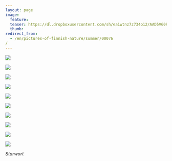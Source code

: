 ```yaml
---
layout: page
image:
  feature:
  teaser: https://dl.dropboxusercontent.com/sh/ea1wtnz7z734o12/AAD5VG0ReHWcAO5poMJHwJx9a/luontokuvat/kes%C3%A4/3/DS20743-245px.jpg
  thumb:
redirect_from:
  - /en/pictures-of-finnish-nature/summer/00076/
---
```


[![](https://dl.dropboxusercontent.com/sh/ea1wtnz7z734o12/AADG2e19DyCNlv4ohScLUOCaa/luontokuvat/kes%C3%A4/3/DS20683-800px.jpg)](https://dl.dropboxusercontent.com/sh/ea1wtnz7z734o12/AACBUNUmWKKxDwu1NUPEhtGwa/luontokuvat/kes%C3%A4/3/DS20683.jpg)

[![](https://dl.dropboxusercontent.com/sh/ea1wtnz7z734o12/AACfPP2Y5e2kgxkhp6zePjyaa/luontokuvat/kes%C3%A4/3/DS20697-800px.jpg)](https://dl.dropboxusercontent.com/sh/ea1wtnz7z734o12/AABvp0m1vwkMqvvqEbawSyQMa/luontokuvat/kes%C3%A4/3/DS20697.jpg)

[![](https://dl.dropboxusercontent.com/sh/ea1wtnz7z734o12/AAAWha8-dsezB7yz1fiJVldwa/luontokuvat/kes%C3%A4/3/DS20741-800px.jpg)](https://dl.dropboxusercontent.com/sh/ea1wtnz7z734o12/AACMQlndwZNsszs77rBWa2GVa/luontokuvat/kes%C3%A4/3/DS20741.jpg)

[![](https://dl.dropboxusercontent.com/sh/ea1wtnz7z734o12/AAC3tDORIzTCrlHVXVhiQn6ha/luontokuvat/kes%C3%A4/3/DS20743-800px.jpg)](https://dl.dropboxusercontent.com/sh/ea1wtnz7z734o12/AADVM-Kw1SVT8mrSB5GagcNDa/luontokuvat/kes%C3%A4/3/DS20743.jpg)

[![](https://dl.dropboxusercontent.com/sh/ea1wtnz7z734o12/AACdVYO0Nn8lDqez-6QqF4QQa/luontokuvat/kes%C3%A4/3/DS20751-800px.jpg)](https://dl.dropboxusercontent.com/sh/ea1wtnz7z734o12/AADA5Z9y2hfCGpUQbVz0Ze0Ga/luontokuvat/kes%C3%A4/3/DS20751.jpg)

[![](https://dl.dropboxusercontent.com/sh/ea1wtnz7z734o12/AACd2Ui_9XqvboMrpBAhTaSja/luontokuvat/kes%C3%A4/3/DS20758-800px.jpg)](https://dl.dropboxusercontent.com/sh/ea1wtnz7z734o12/AAAAnrgEdHjW--g_yoP_-N2Za/luontokuvat/kes%C3%A4/3/DS20758.jpg)

[![](https://dl.dropboxusercontent.com/sh/ea1wtnz7z734o12/AAAi71napRYyiBcnku35b-eAa/luontokuvat/kes%C3%A4/3/DS20766-800px.jpg)](https://dl.dropboxusercontent.com/sh/ea1wtnz7z734o12/AABHiBgamlpa0Qtrc5afQvOIa/luontokuvat/kes%C3%A4/3/DS20766.jpg)

[![](https://dl.dropboxusercontent.com/sh/ea1wtnz7z734o12/AADiYo9FP6C8xWzX15zprWiWa/luontokuvat/kes%C3%A4/3/DS20772-800px.jpg)](https://dl.dropboxusercontent.com/sh/ea1wtnz7z734o12/AAA2DFZFgQhD9GMoXjiV-QZqa/luontokuvat/kes%C3%A4/3/DS20772.jpg)

[![](https://dl.dropboxusercontent.com/sh/ea1wtnz7z734o12/AABmd9bkCuhvG1QNyklPnFJ7a/luontokuvat/kes%C3%A4/3/DS20788-800px.jpg)](https://dl.dropboxusercontent.com/sh/ea1wtnz7z734o12/AAAcRpnE2p3A-al4y_qpFT1Ca/luontokuvat/kes%C3%A4/3/DS20788.jpg)

[![](https://dl.dropboxusercontent.com/sh/ea1wtnz7z734o12/AAC4rtvwA1s1kXddEDndjBY2a/luontokuvat/kes%C3%A4/3/DS20792-800px.jpg)](https://dl.dropboxusercontent.com/sh/ea1wtnz7z734o12/AABYETcJx5Z7yAHlXsJOkbQ2a/luontokuvat/kes%C3%A4/3/DS20792.jpg)

*Starwort*
